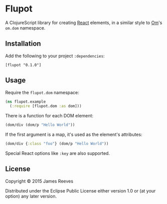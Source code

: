 # Flupot

A ClojureScript library for creating [React][] elements, in a similar
style to [Om][]'s `om.dom` namespace.

[react]: https://facebook.github.io/react/
[om]: https://github.com/omcljs/om

## Installation

Add the following to your project `:dependencies`:

    [flupot "0.1.0"]

## Usage

Require the `flupot.dom` namespace:

```clojure
(ns flupot.example
  (:require [flupot.dom :as dom]))
```

There is a function for each DOM element:

```clojure
(dom/div (dom/p "Hello World"))
```

If the first argument is a map, it's used as the element's attributes:

```clojure
(dom/div {:class "foo"} (dom/p "Hello World"))
```

Special React options like `:key` are also supported.

## License

Copyright © 2015 James Reeves

Distributed under the Eclipse Public License either version 1.0 or (at
your option) any later version.
